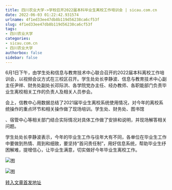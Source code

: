 ```yaml
---
title: 四川农业大学->学校召开2022届本科毕业生离校工作培训会 | sicau.com.cn
date: 2022-06-03 01:22:42.931574
urlname: 4f1ed33ee47db8b119d56238ca6cf53f
slug: 4f1ed33ee47db8b119d56238ca6cf53f
tags: 
- 四川农业大学
categories:
- sicau.com.cn
- 四川农业大学
authorbox: false
sidebar: false
---
```

6月1日下午，由学生处和信息与教育技术中心联合召开的2022届本科离校工作培训会，以视频会议方式在三校区召开。学生处处长李静波、信息与教育技术中心副主任尹祥、财务处副处长邓际洪、各学院党办主任、经办教师、各职能部门负责毕业生离校相关工作的负责人及相关人员参会。

会上，信教中心用数据总结了2021届毕业生离校系统使用情况，对今年的离校系统操作的重点环节和相关操作做了现场培训。学生处、财务处、图书馆
<!--more-->
、宿管中心等相关部门结合实际情况对具体工作做了安排和说明，并现场解答相关问题。

学生处处长李静波表示，今年的毕业生工作与往年大有不同，各单位在毕业生工作中要做到热情、周到和细致，要坚持“首问责任制”，用好信息系统，帮助毕业生纾困解难，提增信心，让毕业生满意，切实做好今年毕业生离校工作。

![图](https://news.sicau.edu.cn/__local/6/7C/A0/10E06A4ECFD669A5CBC0FB5B480_F0359562_2ACC6.jpg)

![图](https://news.sicau.edu.cn/__local/B/AE/CE/11541CF14122C9A98EE308EB836_5BC7A0FA_297E1.jpg)

[转入文章首发地址](https://news.sicau.edu.cn/info/1078/68121.htm)
